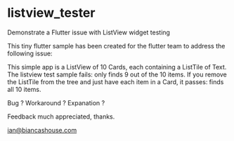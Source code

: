 # listview_tester
Demonstrate a Flutter issue with ListView widget testing

This tiny flutter sample has been created for the flutter team to address the following issue:

This simple app is a ListView of 10 Cards, each containing a ListTile of Text.
The listview test sample fails: only finds 9 out of the 10 items.
If you remove the ListTile from the tree and just have each item in a Card, it passes: finds all 10 items.

Bug ?
Workaround ?
Expanation ?

Feedback much appreciated, thanks.

ian@biancashouse.com